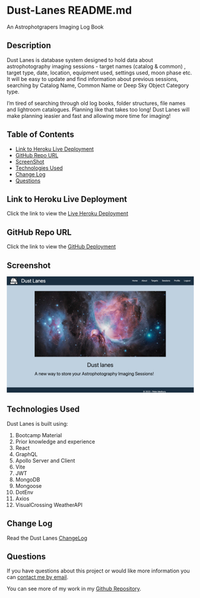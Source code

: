 # Dust-Lanes README.md
An Astrophotgrapers Imaging Log Book

## Description
Dust Lanes is database system designed to hold data about astrophotography imaging sessions - target names (catalog & common) , target type, date, location, equipment used, settings used, moon phase etc. It will be easy to update and find information about previous sessions, searching by Catalog Name, Common Name or Deep Sky Object Category type.

I’m tired of searching through old log books, folder structures, file names and lightroom catalogues. Planning like that takes too long! Dust Lanes will make planning ieasier and fast and allowing more time for imaging!

## Table of Contents
* [Link to Heroku Live Deployment](#link-to-heroku-live-deployment)
* [GitHub Repo URL](#github-repo-url)
* [ScreenShot](#screenshot)
* [Technologies Used](#technologies-used)
* [Change Log](#change-log)
* [Questions](#questions)

## Link to Heroku Live Deployment
Click the link to view the [Live Heroku Deployment][def1]

## GitHub Repo URL 
Click the link to view the [GitHub Deployment][def2]

## Screenshot
![Medburys Portfolio](/assets/DustLanes.png)

## Technologies Used

Dust Lanes is built using:
1. Bootcamp Material
2. Prior knowledge and experience
3. React
4. GraphQL
5. Apollo Server and Client
6. Vite
7. JWT
8. MongoDB
9. Mongoose
10. DotEnv
11. Axios
12. VisualCrossing WeatherAPI

## Change Log

Read the Dust Lanes [ChangeLog][def3]

## Questions
  
If you have questions about this project or would like more information you can [contact me by email](mailto:peter.medbury@dingogap.net.au).
  
You can see more of my work in my [Github Repository](https://github.com/dingogap).

[def1]: https://dust-lanes-c135e05c3452.herokuapp.com/
[def2]: https://github.com/dingogap/dust-lanes
[def3]: CHANGELOG.md